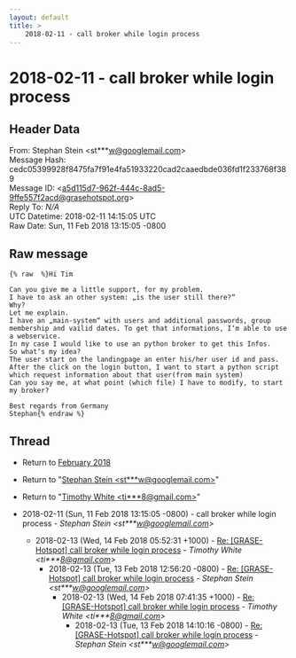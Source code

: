 ```yaml
---
layout: default
title: >
    2018-02-11 - call broker while login process
---
```


# 2018-02-11 - call broker while login process

## Header Data

From: Stephan Stein \<st***w@googlemail.com\><br>
Message Hash: cedc05399928f8475fa7f91e4fa51933220cad2caaedbde036fd1f233768f389<br>
Message ID: \<a5d115d7-962f-444c-8ad5-9ffe557f2acd@grasehotspot.org\><br>
Reply To: _N/A_<br>
UTC Datetime: 2018-02-11 14:15:05 UTC<br>
Raw Date: Sun, 11 Feb 2018 13:15:05 -0800<br>

## Raw message

```
{% raw  %}Hi Tim

Can you give me a little support, for my problem.
I have to ask an other system: „is the user still there?“
Why?
Let me explain.
I have an „main-system“ with users and additional passwords, group membership and vailid dates. To get that informations, I‘m able to use a webservice. 
In my case I would like to use an python broker to get this Infos. 
So what‘s my idea? 
The user start on the landingpage an enter his/her user id and pass. After the click on the login button, I want to start a python script which request information about that user(from main system) 
Can you say me, at what point (which file) I have to modify, to start my broker?

Best regards from Germany
Stephan{% endraw %}
```

## Thread

+ Return to [February 2018](/archive/2018/02)

+ Return to "[Stephan Stein <st***w<span>@</span>googlemail.com>](/authors/st___w_at_googlemail_com)"
+ Return to "[Timothy White <ti***8<span>@</span>gmail.com>](/authors/ti___8_at_gmail_com)"

+ 2018-02-11 (Sun, 11 Feb 2018 13:15:05 -0800) - call broker while login process - _Stephan Stein \<st***w@googlemail.com\>_
  + 2018-02-13 (Wed, 14 Feb 2018 05:52:31 +1000) - [Re: [GRASE-Hotspot] call broker while login process](/archive/2018/02/5302e874218804286ad69b7562e4f3bf3872b5a7b4f73ed5ba1d7ddad367da40) - _Timothy White \<ti***8@gmail.com\>_
    + 2018-02-13 (Tue, 13 Feb 2018 12:56:20 -0800) - [Re: [GRASE-Hotspot] call broker while login process](/archive/2018/02/443b82b53d33e5842f913ff57a2fcd99b7bce4ec228e532327c6974ff720bf15) - _Stephan Stein \<st***w@googlemail.com\>_
      + 2018-02-13 (Wed, 14 Feb 2018 07:41:35 +1000) - [Re: [GRASE-Hotspot] call broker while login process](/archive/2018/02/48df9a4c6f9882d879050aa77d1bfac7a95b7468b4c297ce43b37ce9f7d122cc) - _Timothy White \<ti***8@gmail.com\>_
        + 2018-02-13 (Tue, 13 Feb 2018 14:10:16 -0800) - [Re: [GRASE-Hotspot] call broker while login process](/archive/2018/02/f5d3e2cbc23ada438343315d41a8849759fde63500c4ee10372eccc651d74151) - _Stephan Stein \<st***w@googlemail.com\>_

